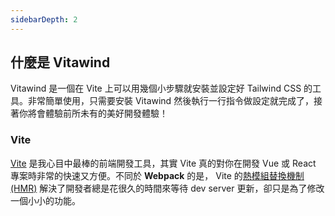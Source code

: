 ```yaml
---
sidebarDepth: 2
---
```


## 什麼是 Vitawind
Vitawind 是一個在 Vite 上可以用幾個小步驟就安裝並設定好 Tailwind CSS 的工具。非常簡單使用，只需要安裝 Vitawind 然後執行一行指令做設定就完成了，接著你將會體驗前所未有的美好開發體驗！

### Vite
[Vite](https://vitejs.dev/) 是我心目中最棒的前端開發工具，其實 Vite 真的對你在開發 Vue 或 React 專案時非常的快速又方便。不同於 **Webpack** 的是， Vite 的[熱模組替換機制 (HMR)](https://vitejs.dev/guide/features.html#hot-module-replacement) 解決了開發者總是花很久的時間來等待 dev server 更新，卻只是為了修改一個小小的功能。
